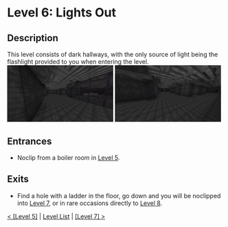# Level 6: Lights Out

## Description
This level consists of dark hallways, with the only source of light being the flashlight provided to you when entering the level.
<img src="./img/Level_6_0.png" width="49%" />
<img src="./img/Level_6_1.png" width="49%"/>

## Entrances
* Noclip from a boiler room in <a href="./Level_5.md">Level 5</a>.

## Exits
* Find a hole with a ladder in the floor, go down and you will be noclipped into <a href="./Level_7.md">Level 7</a>, or in rare occasions directly to <a href="./Level_8.md">Level 8</a>.

<a href="./Level_5.md">< [Level 5]</a> | <a href="./Levels.md">Level List</a> | <a href="./Level_7.md">[Level 7] ></a>